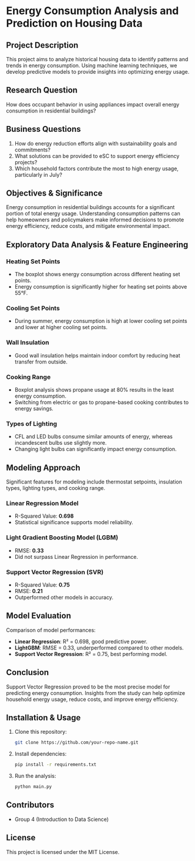 # Energy Consumption Analysis and Prediction on Housing Data

## Project Description
This project aims to analyze historical housing data to identify patterns and trends in energy consumption. Using machine learning techniques, we develop predictive models to provide insights into optimizing energy usage.

## Research Question
How does occupant behavior in using appliances impact overall energy consumption in residential buildings?

## Business Questions
1. How do energy reduction efforts align with sustainability goals and commitments?
2. What solutions can be provided to eSC to support energy efficiency projects?
3. Which household factors contribute the most to high energy usage, particularly in July?

## Objectives & Significance
Energy consumption in residential buildings accounts for a significant portion of total energy usage. Understanding consumption patterns can help homeowners and policymakers make informed decisions to promote energy efficiency, reduce costs, and mitigate environmental impact.

## Exploratory Data Analysis & Feature Engineering

### Heating Set Points
- The boxplot shows energy consumption across different heating set points.
- Energy consumption is significantly higher for heating set points above 55°F.

### Cooling Set Points
- During summer, energy consumption is high at lower cooling set points and lower at higher cooling set points.

### Wall Insulation
- Good wall insulation helps maintain indoor comfort by reducing heat transfer from outside.

### Cooking Range
- Boxplot analysis shows propane usage at 80% results in the least energy consumption.
- Switching from electric or gas to propane-based cooking contributes to energy savings.

### Types of Lighting
- CFL and LED bulbs consume similar amounts of energy, whereas incandescent bulbs use slightly more.
- Changing light bulbs can significantly impact energy consumption.

## Modeling Approach
Significant features for modeling include thermostat setpoints, insulation types, lighting types, and cooking range.

### Linear Regression Model
- R-Squared Value: **0.698**
- Statistical significance supports model reliability.

### Light Gradient Boosting Model (LGBM)
- RMSE: **0.33**
- Did not surpass Linear Regression in performance.

### Support Vector Regression (SVR)
- R-Squared Value: **0.75**
- RMSE: **0.21**
- Outperformed other models in accuracy.

## Model Evaluation
Comparison of model performances:
- **Linear Regression**: R² = 0.698, good predictive power.
- **LightGBM**: RMSE = 0.33, underperformed compared to other models.
- **Support Vector Regression**: R² = 0.75, best performing model.

## Conclusion
Support Vector Regression proved to be the most precise model for predicting energy consumption. Insights from the study can help optimize household energy usage, reduce costs, and improve energy efficiency.

## Installation & Usage
1. Clone this repository:
   ```bash
   git clone https://github.com/your-repo-name.git
   ```
2. Install dependencies:
   ```bash
   pip install -r requirements.txt
   ```
3. Run the analysis:
   ```bash
   python main.py
   ```

## Contributors
- Group 4 (Introduction to Data Science)

## License
This project is licensed under the MIT License.

